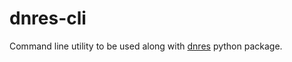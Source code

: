# dnres-cli

Command line utility to be used along with [dnres](https://github.com/DKioroglou/dnres) python package.
